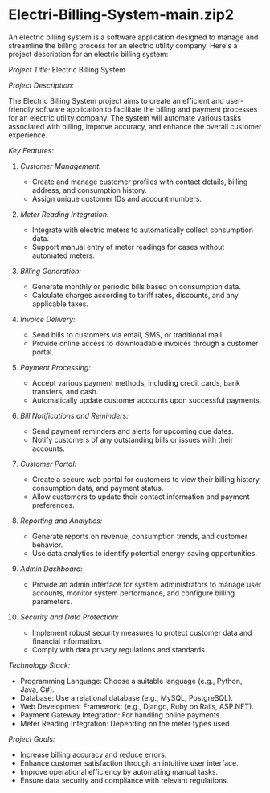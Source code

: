 # Electri-Billing-System-main.zip2
An electric billing system is a software application designed to manage and streamline the billing process for an electric utility company. Here's a project description for an electric billing system:

*Project Title:* Electric Billing System

*Project Description:*

The Electric Billing System project aims to create an efficient and user-friendly software application to facilitate the billing and payment processes for an electric utility company. The system will automate various tasks associated with billing, improve accuracy, and enhance the overall customer experience.

*Key Features:*
1. *Customer Management:*
   - Create and manage customer profiles with contact details, billing address, and consumption history.
   - Assign unique customer IDs and account numbers.

2. *Meter Reading Integration:*
   - Integrate with electric meters to automatically collect consumption data.
   - Support manual entry of meter readings for cases without automated meters.

3. *Billing Generation:*
   - Generate monthly or periodic bills based on consumption data.
   - Calculate charges according to tariff rates, discounts, and any applicable taxes.

4. *Invoice Delivery:*
   - Send bills to customers via email, SMS, or traditional mail.
   - Provide online access to downloadable invoices through a customer portal.

5. *Payment Processing:*
   - Accept various payment methods, including credit cards, bank transfers, and cash.
   - Automatically update customer accounts upon successful payments.

6. *Bill Notifications and Reminders:*
   - Send payment reminders and alerts for upcoming due dates.
   - Notify customers of any outstanding bills or issues with their accounts.

7. *Customer Portal:*
   - Create a secure web portal for customers to view their billing history, consumption data, and payment status.
   - Allow customers to update their contact information and payment preferences.

8. *Reporting and Analytics:*
   - Generate reports on revenue, consumption trends, and customer behavior.
   - Use data analytics to identify potential energy-saving opportunities.

9. *Admin Dashboard:*
   - Provide an admin interface for system administrators to manage user accounts, monitor system performance, and configure billing parameters.

10. *Security and Data Protection:*
    - Implement robust security measures to protect customer data and financial information.
    - Comply with data privacy regulations and standards.

*Technology Stack:*
- Programming Language: Choose a suitable language (e.g., Python, Java, C#).
- Database: Use a relational database (e.g., MySQL, PostgreSQL).
- Web Development Framework: (e.g., Django, Ruby on Rails, ASP.NET).
- Payment Gateway Integration: For handling online payments.
- Meter Reading Integration: Depending on the meter types used.

*Project Goals:*
- Increase billing accuracy and reduce errors.
- Enhance customer satisfaction through an intuitive user interface.
- Improve operational efficiency by automating manual tasks.
- Ensure data security and compliance with relevant regulations.
